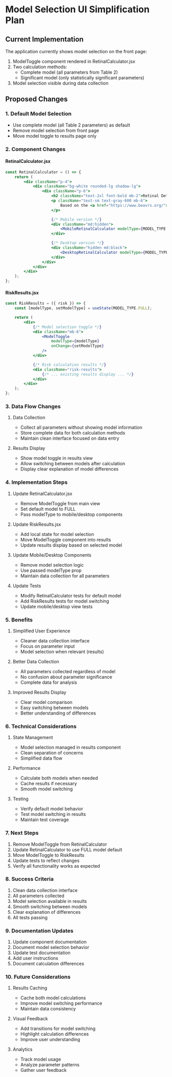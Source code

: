 # Model Selection UI Simplification Plan

## Current Implementation

The application currently shows model selection on the front page:
1. ModelToggle component rendered in RetinalCalculator.jsx
2. Two calculation methods:
   - Complete model (all parameters from Table 2)
   - Significant model (only statistically significant parameters)
3. Model selection visible during data collection

## Proposed Changes

### 1. Default Model Selection
- Use complete model (all Table 2 parameters) as default
- Remove model selection from front page
- Move model toggle to results page only

### 2. Component Changes

#### RetinalCalculator.jsx
```jsx
const RetinalCalculator = () => {
    return (
        <div className="p-4">
            <div className="bg-white rounded-lg shadow-lg">
                <div className="p-6">
                    <h2 className="text-2xl font-bold mb-2">Retinal Detachment Risk Calculator</h2>
                    <p className="text-sm text-gray-600 mb-6">
                        Based on the <a href="https://www.beavrs.org/">UK BEAVRS</a> database <a href="https://www.nature.com/articles/s41433-023-02388-0">study</a>
                    </p>

                    {/* Mobile version */}
                    <div className="md:hidden">
                        <MobileRetinalCalculator modelType={MODEL_TYPE.FULL} />
                    </div>

                    {/* Desktop version */}
                    <div className="hidden md:block">
                        <DesktopRetinalCalculator modelType={MODEL_TYPE.FULL} />
                    </div>
                </div>
            </div>
        </div>
    );
};
```

#### RiskResults.jsx
```jsx
const RiskResults = ({ risk }) => {
    const [modelType, setModelType] = useState(MODEL_TYPE.FULL);

    return (
        <div>
            {/* Model selection toggle */}
            <div className="mb-6">
                <ModelToggle 
                    modelType={modelType}
                    onChange={setModelType}
                />
            </div>

            {/* Risk calculation results */}
            <div className="risk-results">
                {/* ... existing results display ... */}
            </div>
        </div>
    );
};
```

### 3. Data Flow Changes

1. Data Collection
   - Collect all parameters without showing model information
   - Store complete data for both calculation methods
   - Maintain clean interface focused on data entry

2. Results Display
   - Show model toggle in results view
   - Allow switching between models after calculation
   - Display clear explanation of model differences

### 4. Implementation Steps

1. Update RetinalCalculator.jsx
   - Remove ModelToggle from main view
   - Set default model to FULL
   - Pass modelType to mobile/desktop components

2. Update RiskResults.jsx
   - Add local state for model selection
   - Move ModelToggle component into results
   - Update results display based on selected model

3. Update Mobile/Desktop Components
   - Remove model selection logic
   - Use passed modelType prop
   - Maintain data collection for all parameters

4. Update Tests
   - Modify RetinalCalculator tests for default model
   - Add RiskResults tests for model switching
   - Update mobile/desktop view tests

### 5. Benefits

1. Simplified User Experience
   - Cleaner data collection interface
   - Focus on parameter input
   - Model selection when relevant (results)

2. Better Data Collection
   - All parameters collected regardless of model
   - No confusion about parameter significance
   - Complete data for analysis

3. Improved Results Display
   - Clear model comparison
   - Easy switching between models
   - Better understanding of differences

### 6. Technical Considerations

1. State Management
   - Model selection managed in results component
   - Clean separation of concerns
   - Simplified data flow

2. Performance
   - Calculate both models when needed
   - Cache results if necessary
   - Smooth model switching

3. Testing
   - Verify default model behavior
   - Test model switching in results
   - Maintain test coverage

### 7. Next Steps

1. Remove ModelToggle from RetinalCalculator
2. Update RetinalCalculator to use FULL model default
3. Move ModelToggle to RiskResults
4. Update tests to reflect changes
5. Verify all functionality works as expected

### 8. Success Criteria

1. Clean data collection interface
2. All parameters collected
3. Model selection available in results
4. Smooth switching between models
5. Clear explanation of differences
6. All tests passing

### 9. Documentation Updates

1. Update component documentation
2. Document model selection behavior
3. Update test documentation
4. Add user instructions
5. Document calculation differences

### 10. Future Considerations

1. Results Caching
   - Cache both model calculations
   - Improve model switching performance
   - Maintain data consistency

2. Visual Feedback
   - Add transitions for model switching
   - Highlight calculation differences
   - Improve user understanding

3. Analytics
   - Track model usage
   - Analyze parameter patterns
   - Gather user feedback
